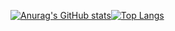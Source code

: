 [![Anurag's GitHub stats](https://github-readme-stats.vercel.app/api?username=franius8&hide_title=true&count_private=true&show_icons=true)](https://github.com/anuraghazra/github-readme-stats)[![Top Langs](https://github-readme-stats.vercel.app/api/top-langs/?username=franius8&layout=compact&langs_count=6&hide=html,css)](https://github.com/anuraghazra/github-readme-stats)
